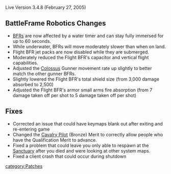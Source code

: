 Live Version 3.4.8 (February 27, 2005)

## BattleFrame Robotics Changes

- [BFRs](../BFR.md) are now affected by a water timer and can
  stay fully immersed for up to 60 seconds.
- While underwater, BFRs will move moderately slower than when on
  land.
- Flight BFR jet packs are now disabled while they are submerged.
- Moderately reduced the Flight BFR's capacitor and vertical flight
  capabilities.
- Adjusted the [Colossus](../Colossus.md) Gunner movement rate up
  slightly to better match the other gunner BFRs.
- Slightly lowered the Flight BFR's total shield size (from 3,000
  damage absorbed to 2,500)
- Adjusted the Flight BFR's armor small arms fire absorption (from 7
  damage taken off per shot to 5 damage taken off per shot)

## Fixes

- Corrected an issue that could have keymaps blank out after exiting
  and re-entering game
- Changed the [Cavalry Pilot](../Cavalry_Pilot.md) (Bronze) Merit
  to correctly allow people who have the Qualification Merit to
  advance.
- Fixed a problem that could leave you only able to respawn at the
  [Sanctuary](../Sanctuary.md) after you died and were looking at
  other system maps.
- Fixed a client crash that could occur during shutdown

[category:Patches](category:Patches.md)
